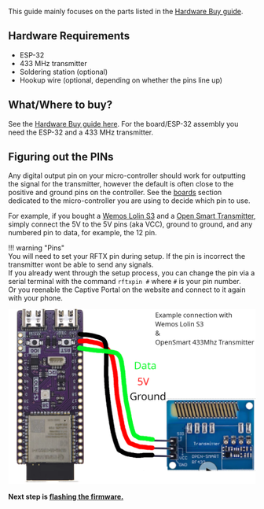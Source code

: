 
This guide mainly focuses on the parts listed in the [Hardware Buy guide](hardware-buying.md).

## Hardware Requirements

+ ESP-32
+ 433 MHz transmitter
+ Soldering station (optional)
+ Hookup wire (optional, depending on whether the pins line up)

## What/Where to buy?

See the [Hardware Buy guide here](hardware-buying.md). For the board/ESP-32 assembly you need the ESP-32 and a 433 MHz transmitter.

## Figuring out the PINs

Any digital output pin on your micro-controller should work for outputting the signal for the transmitter, however the default is often close to the positive and ground pins on the controller. See the [boards](../hardware/boards/index.md) section dedicated to the micro-controller you are using to decide which pin to use.

For example, if you bought a [Wemos Lolin S3](../hardware/boards/wemos/lolin-s3.md) and a [Open Smart Transmitter](../hardware/transmitter/china/open-smart.md), simply connect the 5V to the 5V pins (aka VCC), ground to ground, and any numbered pin to data, for example, the 12 pin.

!!! warning "Pins"  
    You will need to set your RFTX pin during setup. If the pin is incorrect the transmitter wont be able to send any signals.  
    If you already went through the setup process, you can change the pin via a serial terminal with the command `rftxpin #` where `#` is your pin number.  
    Or you reenable the Captive Portal on the website and connect to it again with your phone.

![Example Pinout](../static/diy/pinout.png)


**Next step is [flashing the firmware.](../guides/openshock-how-to-flash-your-board.md)**
